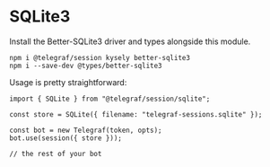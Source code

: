 # SQLite3

Install the Better-SQLite3 driver and types alongside this module.

```shell
npm i @telegraf/session kysely better-sqlite3
npm i --save-dev @types/better-sqlite3
```

Usage is pretty straightforward:

```TS
import { SQLite } from "@telegraf/session/sqlite";

const store = SQLite({ filename: "telegraf-sessions.sqlite" });

const bot = new Telegraf(token, opts);
bot.use(session({ store }));

// the rest of your bot
```
